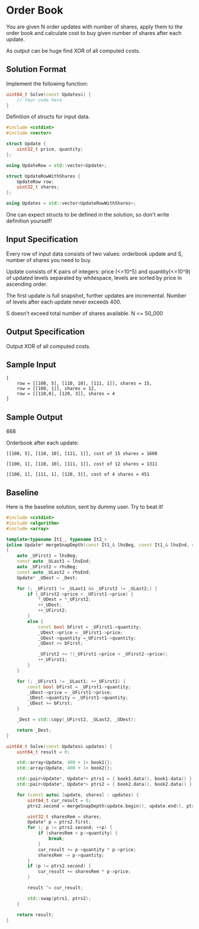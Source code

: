 # Order Book

You are given N order updates with number of shares, apply them to the order book and calculate cost to buy given number of shares after each update.

As output can be huge find XOR of all computed costs.

## Solution Format

Implement the following function:

```cpp
uint64_t Solve(const Updates&) {
    // Your code here
}
```

Definition of structs for input data.

```cpp
#include <cstdint>
#include <vector>

struct Update {
    uint32_t price, quantity;
};

using UpdateRow = std::vector<Update>;

struct UpdateRowWithShares {
    UpdateRow row;
    uint32_t shares;
};

using Updates = std::vector<UpdateRowWithShares>;
```

One can expect structs to be defined in the solution, so don't write definition yourself!

## Input Specification
Every row of input data consists of two values: orderbook update and S, number of shares you need to buy.

Update consists of K pairs of integers: price (<=10^5) and quantity(<=10^9) of updated levels separated by whitespace, levels are sorted by price in ascending order.

The first update is full snapshot, further updates are incremental. Number of levels after each update never exceeds 400.

 S doesn't exceed total number of shares available. N <= 50_000

## Output Specification
Output XOR of all computed costs.

## Sample Input
```
[
    row = [[100, 5], [110, 10], [111, 1]], shares = 15,
    row = [[100, 1]], shares = 12,
    row = [[110,0], [120, 3]], shares = 4
]
```

## Sample Output
668

Orderbook after each update:

```
[[100, 5], [110, 10], [111, 1]], cost of 15 shares = 1600

[[100, 1], [110, 10], [111, 1]], cost of 12 shares = 1311

[[100, 1], [111, 1], [120, 3]], cost of 4 shares = 451
```

## Baseline

Here is the baseline solution, sent by dummy user. Try to beat it!

```cpp
#include <cstdint>
#include <algorithm>
#include <array>

template<typename It1_, typename It2_>
inline Update* mergeSnapDepth(const It1_& lhsBeg, const It1_& lhsEnd, const It2_& rhsBeg, const It2_& rhsEnd, Update* _Dest)
{
    auto _UFirst1 = lhsBeg;
    const auto _ULast1 = lhsEnd;
    auto _UFirst2 = rhsBeg;
    const auto _ULast2 = rhsEnd;
    Update* _UDest = _Dest;

    for (; _UFirst1 != _ULast1 && _UFirst2 != _ULast2;) {
        if (_UFirst2->price < _UFirst1->price) {
            *_UDest = *_UFirst2;
            ++_UDest;
            ++_UFirst2;
        }
        else {
            const bool bFirst = _UFirst1->quantity;
            _UDest->price = _UFirst1->price;
            _UDest->quantity =_UFirst1->quantity;
            _UDest += bFirst;

            _UFirst2 += !(_UFirst1->price < _UFirst2->price);
            ++_UFirst1;
        }
    }

    for (; _UFirst1 != _ULast1; ++_UFirst1) {
        const bool bFirst = _UFirst1->quantity;
        _UDest->price = _UFirst1->price;
        _UDest->quantity = _UFirst1->quantity;
        _UDest += bFirst;
    }

    _Dest = std::copy(_UFirst2, _ULast2, _UDest);

    return _Dest;
}

uint64_t Solve(const Updates& updates) {
    uint64_t result = 0;

    std::array<Update, 400 + 1> book1{};
    std::array<Update, 400 + 1> book2{};

    std::pair<Update*, Update*> ptrs1 = { book1.data(), book1.data() };
    std::pair<Update*, Update*> ptrs2 = { book2.data(), book2.data() };

    for (const auto& [update, shares] : updates) {
        uint64_t cur_result = 0;
        ptrs2.second = mergeSnapDepth(update.begin(), update.end(), ptrs1.first, ptrs1.second, ptrs2.first);

        uint32_t sharesRem = shares;
        Update* p = ptrs2.first;
        for (; p != ptrs2.second; ++p) {
            if (sharesRem < p->quantity) {
                break;
            }
            cur_result += p->quantity * p->price;
            sharesRem -= p->quantity;
        }
        if (p != ptrs2.second) {
            cur_result += sharesRem * p->price;
        }        

        result ^= cur_result;

        std::swap(ptrs1, ptrs2);
    }

    return result;
}
```
